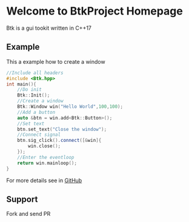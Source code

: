 # Welcome to BtkProject Homepage

Btk is a gui tookit written in C++17  

## Example

This a example how to create a window  

```cpp
//Include all headers
#include <Btk.hpp>
int main(){
    //Do init
    Btk::Init(); 
    //Create a window
    Btk::Window win("Hello World",100,100);
    //Add a button
    auto &btn = win.add<Btk::Button>();
    //Set text
    btn.set_text("Close the window");
    //Connect signal
    btn.sig_click().connect([&win]{
        win.close();
    });
    //Enter the eventloop
    return win.mainloop();
}

```

For more details see in [GitHub](https://github.com/BusyStudent/Btk)

## Support  

Fork and send PR
